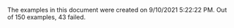 
The examples in this document were created on 9/10/2021 5:22:22 PM. 
Out of 150 examples,
43 failed.

